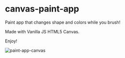 # canvas-paint-app
Paint app that changes shape and colors while you brush!

Made with Vanilla JS HTML5 Canvas.

Enjoy!

![paint-app-canvas](https://user-images.githubusercontent.com/70670914/141283384-b83113e6-669a-4b01-a94b-d53b6791d065.gif)
